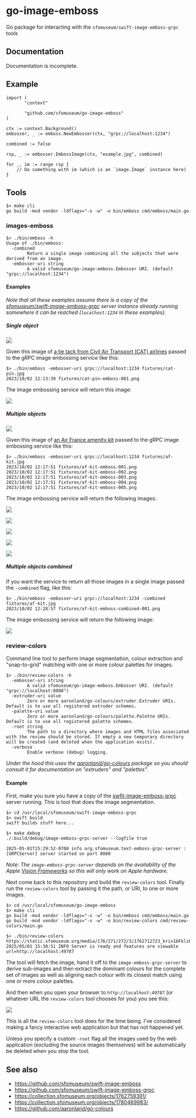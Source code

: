 # go-image-emboss

Go package for interacting with the `sfomuseum/swift-image-emboss-grpc` tools

## Documentation

Documentation is incomplete.

## Example

```
import (
       "context"
       
       "github.com/sfomuseum/go-image-emboss"
)

ctx := context.Background()
embosser, _ := emboss.NewEmbosser(ctx, "grpc://localhost:1234")

combined := false

rsp, _ := embosser.EmbossImage(ctx, "example.jpg", combined)

for _, im := range rsp {
	// Do something with im (which is an `image.Image` instance here)
}		
```

## Tools

```
$> make cli
go build -mod vendor -ldflags="-s -w" -o bin/emboss cmd/emboss/main.go
```

### images-emboss

```
$> ./bin/emboss -h
Usage of ./bin/emboss:
  -combined
    	Return a single image combining all the subjects that were derived from an image.
  -embosser-uri string
    	A valid sfomuseum/go-image-emboss.Embosser URI. (default "grpc://localhost:1234")
```

#### Examples

_Note that all these examples assume there is a copy of the [sfomuseum/swift-image-emboss-grpc](https://github.com/sfomuseum/swift-image-emboss-grpc) server instance already running somewhere it can be reached (`localhost:1234` in these examples)._

##### Single object

![](fixtures/cat-pin.jpg)

Given this image of [a tie tack from Civil Air Transport (CAT) airlines](https://collection.sfomuseum.org/objects/1762759391/) passed to the gRPC image embossing service like this:

```
$> ./bin/emboss -embosser-uri grpc://localhost:1234 fixtures/cat-pin.jpg 
2023/10/02 12:13:39 fixtures/cat-pin-emboss-001.png
```

The image embossing service will return this image:

![](fixtures/cat-pin-emboss-001.png)

##### Multiple objects

![](fixtures/af-kit.jpg)

Given this image of [an Air France amenity kit](https://collection.sfomuseum.org/objects/1780469983/) passed to the gRPC image embossing service like this:

```
$> ./bin/emboss -embosser-uri grpc://localhost:1234 fixtures/af-kit.jpg 
2023/10/02 12:17:51 fixtures/af-kit-emboss-001.png
2023/10/02 12:17:51 fixtures/af-kit-emboss-002.png
2023/10/02 12:17:51 fixtures/af-kit-emboss-003.png
2023/10/02 12:17:51 fixtures/af-kit-emboss-004.png
2023/10/02 12:17:51 fixtures/af-kit-emboss-005.png
```

The image embossing service will return the following images:

![](fixtures/af-kit-emboss-001.png)

![](fixtures/af-kit-emboss-002.png)

![](fixtures/af-kit-emboss-003.png)

![](fixtures/af-kit-emboss-004.png)

![](fixtures/af-kit-emboss-005.png)

##### Multiple objects combined

If you want the service to return all those images in a single image passed the `-combined` flag, like this:

```
$> ./bin/emboss -embosser-uri grpc://localhost:1234 -combined fixtures/af-kit.jpg
2023/10/02 12:28:57 fixtures/af-kit-emboss-combined-001.png
```

The image embossing service will return the following image:

![](fixtures/af-kit-emboss-combined-001.png)

### review-colors

Command line tool to perform image segmentation, colour extraction and "snap-to-grid" matching with one or more colour palettes for images.

```
$> ./bin/review-colors -h
  -embosser-uri string
    	A valid sfomuseum/go-image-emboss.Embosser URI. (default "grpc://localhost:8080")
  -extruder-uri value
    	Zero or more aaronland/go-colours/extruder.Extruder URIs. Default is to use all registered extruder schemes.
  -palette-uri value
    	Zero or more aaronland/go-colours/palette.Palette URIs. Default is to use all registered palette schemes.
  -root string
    	The path to a directory where images and HTML files associated with the review should be stored. If empty a new temporary directory will be created (and deleted when the application exits).
  -verbose
    	Enable verbose (debug) logging.
```

_Under the hood this uses the [aaronland/go-colours](https://github.com/aaronland/go-colours) package so you should consult it for documentation on "extruders" and "palettes"._

#### Example

First, make you sure you have a copy of the [swfit-image-emboss-grpc](https://github.com/sfomuseum/swift-image-emboss-grpc) server running. This is tool that does the image segmentation.

```
$> cd /usr/local/sfomuseum/swift-image-emboss-grpc
$> swift build
swift builds stuff here...

$> make debug
./.build/debug/image-emboss-grpc-server --logfile true

2025-05-01T15:29:52-0700 info org.sfomuseum.text-emboss-grpc-server : [GRPCServer] server started on port 8080
```

_Note: The `image-emboss-grpc-server` depends on the availability of the Apple [Vision Frameworks](https://developer.apple.com/documentation/vision) so this will only work on Apple hardware._

Next come back to this repository and build the `review-colors` tool. Finally run the `review-colors` tool by passing it the path, or URI, to one or more images.

```
$> cd /usr/local/sfomuseum/go-image-emboss
$> make cli
go build -mod vendor -ldflags="-s -w" -o bin/emboss cmd/emboss/main.go
go build -mod vendor -ldflags="-s -w" -o bin/review-colors cmd/review-colors/main.go

$> ./bin/review-colors  https://static.sfomuseum.org/media/176/271/272/3/1762712723_kriv1bFklzPUdgp3ZapyBmKyPgwfFL0x_z.jpg
2025/05/01 15:30:51 INFO Server is ready and features are viewable url=http://localhost:49787
```

The tool will fetch the image, hand it off to the `image-emboss-grpc-server` to derive sub-images and then extract the dominant colours for the complete set of images as well as aligning each colour with its closest match using one or more colour palettes.

And then when you open your browser to `http://localhost:49787` (or whatever URL the `review-colors` tool chooses for you) you see this:

![](docs/images/go-image-emboss-review-colors.png)

This is all the `review-colors` tool does for the time being. I've considered making a fancy interactive web application but that has not happened yet.

Unless you specify a custom `-root` flag all the images used by the web application (excluding the source images themselves) will be automatically be deleted when you stop the tool.

## See also

* https://github.com/sfomuseum/swift-image-emboss
* https://github.com/sfomuseum/swift-image-emboss-grpc
* https://collection.sfomuseum.org/objects/1762759391/
* https://collection.sfomuseum.org/objects/1780469983/
* https://github.com/aaronland/go-colours